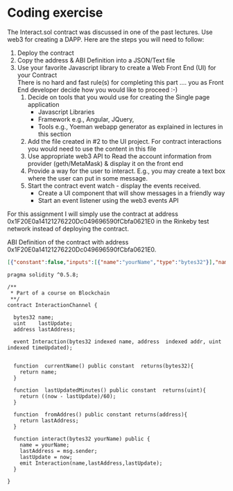 # Coding exercise

The Interact.sol contract was discussed in one of the past lectures. Use web3 for creating a DAPP. Here are the steps you will need to follow:

1. Deploy the contract 
2. Copy the address & ABI Definition into a JSON/Text file
3. Use your favorite Javascript library to create a Web Front End (UI) for your Contract  
    There is no hard and fast rule(s) for completing this part .... you as Front End developer decide how you would like to proceed :-)  
    1. Decide on tools that you would use for creating the Single page application  
        * Javascript Libraries
        * Framework e.g., Angular, JQuery, 
        * Tools e.g., Yoeman webapp generator as explained in lectures in this section
    2. Add the file created in #2 to the UI project. For contract interactions you would need to use the content in this file
    3. Use appropriate web3 API to Read the account information from provider (geth/MetaMask) & display it on the front end
    4. Provide a way for the user to interact. E.g., you may create a text box where the user can put in some message.
    5. Start the contract event watch - display the events received.  
        * Create a UI component that will  show messages in a friendly way
        * Start an event listener using the web3 events API

For this assignment I will simply use the contract at address 0x1F20E0a14121276220Dc049696590fCbfa0621E0 in the Rinkeby test network instead of deploying the contract.

ABI Definition of the contract with address 0x1F20E0a14121276220Dc049696590fCbfa0621E0.
```json
[{"constant":false,"inputs":[{"name":"yourName","type":"bytes32"}],"name":"interact","outputs":[],"payable":false,"type":"function"},{"constant":true,"inputs":[],"name":"currentName","outputs":[{"name":"","type":"bytes32"}],"payable":false,"type":"function"},{"constant":true,"inputs":[],"name":"fromAddres","outputs":[{"name":"","type":"address"}],"payable":false,"type":"function"},{"constant":true,"inputs":[],"name":"lastUpdatedMinutes","outputs":[{"name":"","type":"uint256"}],"payable":false,"type":"function"},{"anonymous":false,"inputs":[{"indexed":true,"name":"name","type":"bytes32"},{"indexed":true,"name":"addr","type":"address"},{"indexed":true,"name":"timeUpdated","type":"uint256"}],"name":"Interaction","type":"event"}]
```

```solidity
pragma solidity ^0.5.8;

/**
 * Part of a course on Blockchain
 **/
contract InteractionChannel {

  bytes32 name;
  uint    lastUpdate;
  address lastAddress;

  event Interaction(bytes32 indexed name, address  indexed addr, uint indexed timeUpdated);


  function  currentName() public constant  returns(bytes32){
    return name;
  }

  function  lastUpdatedMinutes() public constant  returns(uint){
    return ((now - lastUpdate)/60);
  }

  function  fromAddres() public constant returns(address){
    return lastAddress;
  }

  function interact(bytes32 yourName) public {
    name = yourName;
    lastAddress = msg.sender;
    lastUpdate = now;
    emit Interaction(name,lastAddress,lastUpdate);
  }

}
```